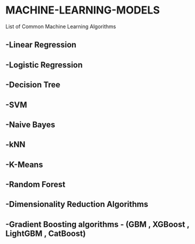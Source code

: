 # MACHINE-LEARNING-MODELS
List of Common Machine Learning Algorithms

## -Linear Regression
## -Logistic Regression
## -Decision Tree
## -SVM
## -Naive Bayes
## -kNN
## -K-Means
## -Random Forest
## -Dimensionality Reduction Algorithms

## -Gradient Boosting algorithms  -  (GBM , XGBoost , LightGBM , CatBoost)





